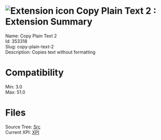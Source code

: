 # ![Extension icon](https://addons.thunderbird.net/user-media/addon_icons/353/353318-64.png?modified=1471785616) Copy Plain Text 2 : Extension Summary

Name: Copy Plain Text 2  
Id: 353318  
Slug: copy-plain-text-2  
Description: Copies text without formatting
  

# Compatibility
Min: 3.0  
Max: 51.0  

# Files

Source Tree: [Src](C:/Dev/Thunderbird/ThunderKdB/xall/xOther/353318-copy-plain-text-2/src)  
Current XPI: [XPI](C:/Dev/Thunderbird/ThunderKdB/xall/xOther/353318-copy-plain-text-2/xpi)  



